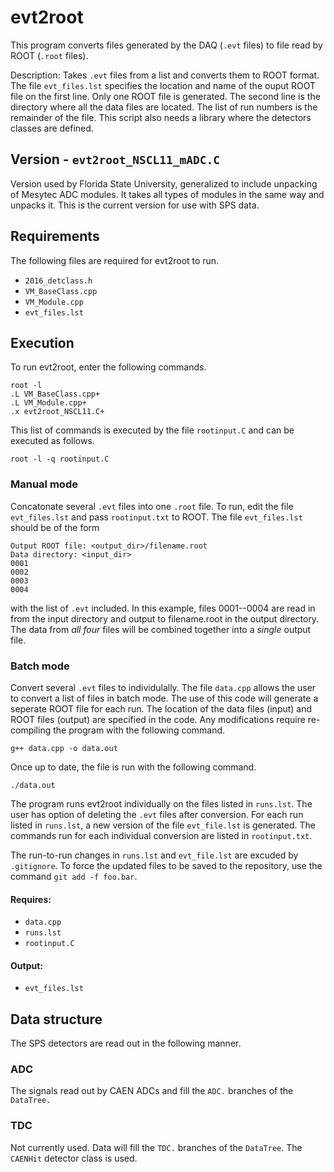 # evt2root
This program converts files generated by the DAQ (`.evt` files) to file read by ROOT (`.root` files).

Description: Takes `.evt` files from a list and converts them to ROOT format. 
The file `evt_files.lst` specifies the location and name of the ouput ROOT file on the first line. 
Only one ROOT file is generated. The second line is the directory where all the data files are located.
The list of run numbers is the remainder of the file. 
This script also needs a library where the detectors classes are defined.

## Version - `evt2root_NSCL11_mADC.C`
Version used by Florida State University, generalized to include unpacking of Mesytec ADC modules.
It takes all types of modules in the same way and unpacks it.
This is the current version for use with SPS data.

## Requirements
The following files are required for evt2root to run.
* `2016_detclass.h`
* `VM_BaseClass.cpp`
* `VM_Module.cpp`
* `evt_files.lst`

## Execution
To run evt2root, enter the following commands.
```
root -l
.L VM_BaseClass.cpp+
.L VM_Module.cpp+
.x evt2root_NSCL11.C+
```
This list of commands is executed by the file `rootinput.C` and can be executed as follows.
```
root -l -q rootinput.C
```
### Manual mode
Concatonate several `.evt` files into one `.root` file. To run, edit the file `evt_files.lst` and pass `rootinput.txt` to ROOT. The file `evt_files.lst` should be of the form
```
Output ROOT file: <output_dir>/filename.root
Data directory: <input_dir>
0001
0002
0003
0004
```
with the list of `.evt` included. In this example, files 0001--0004 are read in from the input directory and output to filename.root in the output directory. The data from *all four* files will be combined together into a *single* output file.

### Batch mode
Convert several `.evt` files to individulally. The file `data.cpp` allows the user to convert a list of files in batch mode. The use of this code will generate a seperate ROOT file for each run.
The location of the data files (input) and ROOT files (output) are specified in the code. Any modifications require re-compiling the program with the following command.
```
g++ data.cpp -o data.out

```

Once up to date, the file is run with the following  command.
```
./data.out

```
The program runs evt2root individually on the files listed in `runs.lst`. The user has option of deleting the `.evt` files after conversion. For each run listed in `runs.lst`, a new version of the file `evt_file.lst` is generated. The commands run for each individual conversion are listed in `rootinput.txt`.
 
The run-to-run changes in `runs.lst` and `evt_file.lst` are excuded by `.gitignore`. To force the updated files to be saved to the repository, use the command `git add -f foo.bar`.

#### Requires:
* `data.cpp`
* `runs.lst`
* `rootinput.C`
 
#### Output:
* `evt_files.lst`

## Data structure
The SPS detectors are read out in the following manner.
### ADC
The signals read out by CAEN ADCs and fill the `ADC.` branches of the `DataTree.`

### TDC
Not currently used. Data will fill the `TDC.` branches of the `DataTree`.
The `CAENHit` detector class is used.